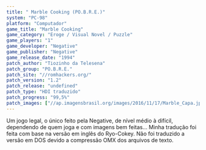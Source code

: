 ```yaml
---
title: " Marble Cooking (PO.B.R.E.)"
system: "PC-98"
platform: "Computador"
game_title: "Marble Cooking"
game_category: "Eroge / Visual Novel / Puzzle"
game_players: "1"
game_developer: "Negative"
game_publisher: "Negative"
game_release_date: "1994"
patch_author: "Tiozinho da Telesena"
patch_group: "PO.B.R.E."
patch_site: "//romhackers.org/"
patch_version: "1.2"
patch_release: "undefined"
patch_type: "HDI traduzido"
patch_progress: "99,5%"
patch_images: ["//ap.imagensbrasil.org/images/2016/11/17/Marble_Capa.jpg","//ap.imagensbrasil.org/images/2016/11/17/marble_demo.gif"]
---
```

Um jogo legal, o único feito pela Negative, de nível médio à difícil, dependendo de quem joga e com imagens bem feitas... Minha tradução foi feita com base na versão em inglês do Ryo-Cokey. Não foi traduzido a versão em DOS devido a compressão OMX dos arquivos de texto.